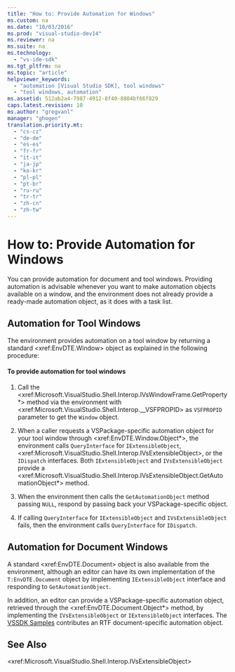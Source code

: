 ```yaml
---
title: "How to: Provide Automation for Windows"
ms.custom: na
ms.date: "10/03/2016"
ms.prod: "visual-studio-dev14"
ms.reviewer: na
ms.suite: na
ms.technology: 
  - "vs-ide-sdk"
ms.tgt_pltfrm: na
ms.topic: "article"
helpviewer_keywords: 
  - "automation [Visual Studio SDK], tool windows"
  - "tool windows, automation"
ms.assetid: 512ab2a4-7987-4912-8f40-8804bf66f829
caps.latest.revision: 10
ms.author: "gregvanl"
manager: "ghogen"
translation.priority.mt: 
  - "cs-cz"
  - "de-de"
  - "es-es"
  - "fr-fr"
  - "it-it"
  - "ja-jp"
  - "ko-kr"
  - "pl-pl"
  - "pt-br"
  - "ru-ru"
  - "tr-tr"
  - "zh-cn"
  - "zh-tw"
---
```

# How to: Provide Automation for Windows
You can provide automation for document and tool windows. Providing automation is advisable whenever you want to make automation objects available on a window, and the environment does not already provide a ready-made automation object, as it does with a task list.  
  
## Automation for Tool Windows  
 The environment provides automation on a tool window by returning a standard \<xref:EnvDTE.Window> object as explained in the following procedure:  
  
#### To provide automation for tool windows  
  
1.  Call the \<xref:Microsoft.VisualStudio.Shell.Interop.IVsWindowFrame.GetProperty*> method via the environment with \<xref:Microsoft.VisualStudio.Shell.Interop.__VSFPROPID> as `VSFPROPID` parameter to get the `Window` object.  
  
2.  When a caller requests a VSPackage-specific automation object for your tool window through \<xref:EnvDTE.Window.Object*>, the environment calls `QueryInterface` for `IExtensibleObject`, \<xref:Microsoft.VisualStudio.Shell.Interop.IVsExtensibleObject>, or the `IDispatch` interfaces. Both `IExtensibleObject` and `IVsExtensibleObject` provide a \<xref:Microsoft.VisualStudio.Shell.Interop.IVsExtensibleObject.GetAutomationObject*> method.  
  
3.  When the environment then calls the `GetAutomationObject` method passing `NULL`, respond by passing back your VSPackage-specific object.  
  
4.  If calling `QueryInterface` for `IExtensibleObject` and `IVsExtensibleObject` fails, then the environment calls `QueryInterface` for `IDispatch`.  
  
## Automation for Document Windows  
 A standard \<xref:EnvDTE.Document> object is also available from the environment, although an editor can have its own implementation of the `T:EnvDTE.Document` object by implementing `IExtensibleObject` interface and responding to `GetAutomationObject`.  
  
 In addition, an editor can provide a VSPackage-specific automation object, retrieved through the \<xref:EnvDTE.Document.Object*> method, by implementing the `IVsExtensibleObject` or `IExtensibleObject` interfaces. The [VSSDK Samples](../misc/vssdk-samples.md) contributes an RTF document-specific automation object.  
  
## See Also  
 \<xref:Microsoft.VisualStudio.Shell.Interop.IVsExtensibleObject>